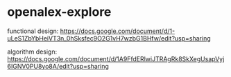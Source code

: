 # openalex-explore
functional design: https://docs.google.com/document/d/1-uLeS1ZbYbHeiVT3n_0hSksfec9O2G1vH7wzbG1BHfw/edit?usp=sharing

algorithm design: https://docs.google.com/document/d/1A9FfdERlwiJTRAgRk8SkXegUsapVyj6IGNV0PU8yo8A/edit?usp=sharing
